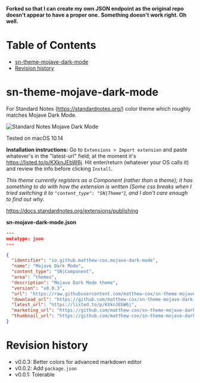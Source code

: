 **Forked so that I can create my own JSON endpoint as the original repo doesn't appear to have a proper one.**
**Something doesn't work right. Oh well.**

Table of Contents
=================
  * [sn-theme-mojave-dark-mode](#sn-theme-mojave-dark-mode)
  * [Revision history](#revision-history)

# sn-theme-mojave-dark-mode

For Standard Notes (https://standardnotes.org/) color theme which roughly matches Mojave Dark Mode.

![Standard Notes Mojave Dark Mode](preview.png "Standard Notes Mojave Dark Mode")

Tested on macOS 10.14

**Installation instructions:** Go to `Extensions > Import extension` and paste whatever's in the "latest-url" field; at the moment it's https://listed.to/p/KXknJEbW6j. Hit enter/return (whatever your OS calls it) and review the info before clicking `Install`.

*This theme currently registers as a Component (rather than a theme); it has something to do with how the extension is written (Some css breaks when I tried switching it to `"content_type": "SN|Theme"`), and I don't care enough to find out why.*

https://docs.standardnotes.org/extensions/publishing

**sn-mojave-dark-mode.json**

```JSON
---
metatype: json
---

{
  "identifier": "io.github.matthew-cox.mojave-dark-mode",
  "name": "Mojave Dark Mode",
  "content_type": "SN|Component",
  "area": "themes",
  "description": "Mojave Dark Mode theme",
  "version": "v0.0.3",
  "url": "https://raw.githubusercontent.com/matthew-cox/sn-theme-mojave-dark-mode/master/dist/mojave-dark-mode.css",
  "download_url": "https://github.com/matthew-cox/sn-theme-mojave-dark-mode/archive/v0.0.3.zip",
  "latest_url": "https://listed.to/p/KXknJEbW6j",
  "marketing_url": "https://github.com/matthew-cox/sn-theme-mojave-dark-mode",
  "thumbnail_url": "https://github.com/matthew-cox/sn-theme-mojave-dark-mode/raw/master/preview.png"
}


```

# Revision history

* v0.0.3: Better colors for advanced markdown editor
* v0.0.2: Add `package.json`
* v0.0.1: Tolerable
